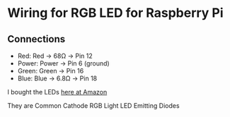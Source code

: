 Wiring for RGB LED for Raspberry Pi
===================================



Connections
-----------


* Red: Red -> 68Ω -> Pin 12
* Power: Power -> Pin 6 (ground)
* Green: Green -> Pin 16
* Blue: Blue -> 6.8Ω -> Pin 18



I bought the LEDs [here at Amazon](http://www.amazon.com/Amico-Common-Cathode-Emitting-Diodes/dp/B005VMDROS/ref=cm_cr_pr_product_top?tag=harwoophotog-20)

They are Common Cathode RGB Light LED Emitting Diodes

